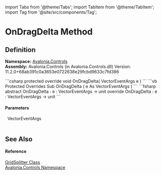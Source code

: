 import Tabs from '@theme/Tabs'; 
import TabItem from '@theme/TabItem'; 
import Tag from '@site/src/components/Tag'; 

# OnDragDelta Method




## Definition
**Namespace:** <a href="N_Avalonia_Controls">Avalonia.Controls</a>  
**Assembly:** Avalonia.Controls (in Avalonia.Controls.dll) Version: 11.2.0+68ab391c0a3653e0722638e29fcbd9633c7fd386

<Tabs groupId="api-code-preview">
<TabItem value="csharp" label="C#">
```csharp
protected override void OnDragDelta(
	VectorEventArgs e
)
```
</TabItem>
<TabItem value="vb" label="VB">
```vb
Protected Overrides Sub OnDragDelta ( 
	e As VectorEventArgs
)
```
</TabItem>
<TabItem value="fsharp" label="F#">
```fsharp
abstract OnDragDelta : 
        e : VectorEventArgs -> unit 
override OnDragDelta : 
        e : VectorEventArgs -> unit 
```
</TabItem>
</Tabs>



#### Parameters
<dl><dt>  VectorEventArgs</dt><dd> </dd></dl>

## See Also


#### Reference
<a href="T_Avalonia_Controls_GridSplitter">GridSplitter Class</a>  
<a href="N_Avalonia_Controls">Avalonia.Controls Namespace</a>  
